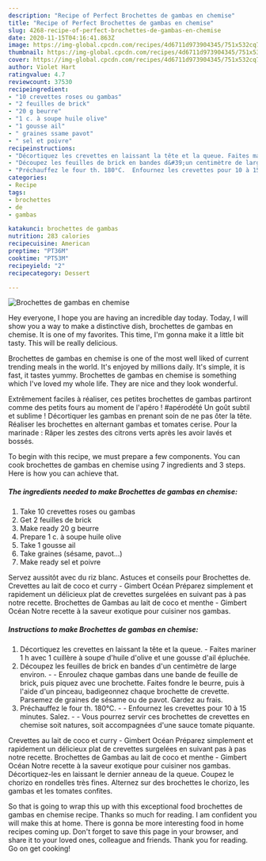 ```yaml
---
description: "Recipe of Perfect Brochettes de gambas en chemise"
title: "Recipe of Perfect Brochettes de gambas en chemise"
slug: 4268-recipe-of-perfect-brochettes-de-gambas-en-chemise
date: 2020-11-15T04:16:41.863Z
image: https://img-global.cpcdn.com/recipes/4d6711d973904345/751x532cq70/brochettes-de-gambas-en-chemise-photo-principale-de-la-recette.jpg
thumbnail: https://img-global.cpcdn.com/recipes/4d6711d973904345/751x532cq70/brochettes-de-gambas-en-chemise-photo-principale-de-la-recette.jpg
cover: https://img-global.cpcdn.com/recipes/4d6711d973904345/751x532cq70/brochettes-de-gambas-en-chemise-photo-principale-de-la-recette.jpg
author: Violet Hart
ratingvalue: 4.7
reviewcount: 37530
recipeingredient:
- "10 crevettes roses ou gambas"
- "2 feuilles de brick"
- "20 g beurre"
- "1 c. à soupe huile olive"
- "1 gousse ail"
- " graines ssame pavot"
- " sel et poivre"
recipeinstructions:
- "Décortiquez les crevettes en laissant la tête et la queue. Faites mariner 1 h avec 1 cuillère à soupe d&#39;huile d&#39;olive et une gousse d&#39;ail épluchée."
- "Découpez les feuilles de brick en bandes d&#39;un centimètre de large environ.  Enroulez chaque gambas dans une bande de feuille de brick, puis piquez avec une brochette. Faites fondre le beurre, puis à l&#39;aide d&#39;un pinceau, badigeonnez chaque brochette de crevette. Parsemez de graines de sésame ou de pavot. Gardez au frais."
- "Préchauffez le four th. 180°C.  Enfournez les crevettes pour 10 à 15 minutes. Salez.  Vous pourrez servir ces brochettes de crevettes en chemise soit natures, soit accompagnées d&#39;une sauce tomate piquante."
categories:
- Recipe
tags:
- brochettes
- de
- gambas

katakunci: brochettes de gambas 
nutrition: 283 calories
recipecuisine: American
preptime: "PT36M"
cooktime: "PT53M"
recipeyield: "2"
recipecategory: Dessert

---
```



![Brochettes de gambas en chemise](https://img-global.cpcdn.com/recipes/4d6711d973904345/751x532cq70/brochettes-de-gambas-en-chemise-photo-principale-de-la-recette.jpg)

Hey everyone, I hope you are having an incredible day today. Today, I will show you a way to make a distinctive dish, brochettes de gambas en chemise. It is one of my favorites. This time, I'm gonna make it a little bit tasty. This will be really delicious.

Brochettes de gambas en chemise is one of the most well liked of current trending meals in the world. It's enjoyed by millions daily. It's simple, it is fast, it tastes yummy. Brochettes de gambas en chemise is something which I've loved my whole life. They are nice and they look wonderful.

Extrêmement faciles à réaliser, ces petites brochettes de gambas partiront comme des petits fours au moment de l&#39;apéro ! #apérodété Un goût subtil et sublime ! Décortiquer les gambas en prenant soin de ne pas ôter la tête. Réaliser les brochettes en alternant gambas et tomates cerise. Pour la marinade : Râper les zestes des citrons verts après les avoir lavés et bossés.


To begin with this recipe, we must prepare a few components. You can cook brochettes de gambas en chemise using 7 ingredients and 3 steps. Here is how you can achieve that.

<!--inarticleads1-->

##### The ingredients needed to make Brochettes de gambas en chemise:

1. Take 10 crevettes roses ou gambas
1. Get 2 feuilles de brick
1. Make ready 20 g beurre
1. Prepare 1 c. à soupe huile olive
1. Take 1 gousse ail
1. Take  graines (sésame, pavot...)
1. Make ready  sel et poivre


Servez aussitôt avec du riz blanc. Astuces et conseils pour Brochettes de. Crevettes au lait de coco et curry - Gimbert Océan Préparez simplement et rapidement un délicieux plat de crevettes surgelées en suivant pas à pas notre recette. Brochettes de Gambas au lait de coco et menthe - Gimbert Océan Notre recette à la saveur exotique pour cuisiner nos gambas. 

<!--inarticleads2-->

##### Instructions to make Brochettes de gambas en chemise:

1. Décortiquez les crevettes en laissant la tête et la queue. - Faites mariner 1 h avec 1 cuillère à soupe d&#39;huile d&#39;olive et une gousse d&#39;ail épluchée.
1. Découpez les feuilles de brick en bandes d&#39;un centimètre de large environ. -  - Enroulez chaque gambas dans une bande de feuille de brick, puis piquez avec une brochette. Faites fondre le beurre, puis à l&#39;aide d&#39;un pinceau, badigeonnez chaque brochette de crevette. Parsemez de graines de sésame ou de pavot. Gardez au frais.
1. Préchauffez le four th. 180°C. -  - Enfournez les crevettes pour 10 à 15 minutes. Salez. -  - Vous pourrez servir ces brochettes de crevettes en chemise soit natures, soit accompagnées d&#39;une sauce tomate piquante.


Crevettes au lait de coco et curry - Gimbert Océan Préparez simplement et rapidement un délicieux plat de crevettes surgelées en suivant pas à pas notre recette. Brochettes de Gambas au lait de coco et menthe - Gimbert Océan Notre recette à la saveur exotique pour cuisiner nos gambas. Décortiquez-les en laissant le dernier anneau de la queue. Coupez le chorizo en rondelles très fines. Alternez sur des brochettes le chorizo, les gambas et les tomates confites. 

So that is going to wrap this up with this exceptional food brochettes de gambas en chemise recipe. Thanks so much for reading. I am confident you will make this at home. There is gonna be more interesting food in home recipes coming up. Don't forget to save this page in your browser, and share it to your loved ones, colleague and friends. Thank you for reading. Go on get cooking!
